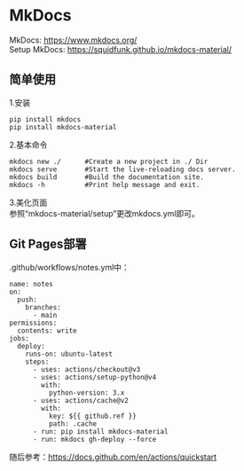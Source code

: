 # MkDocs

MkDocs: <https://www.mkdocs.org/>    
Setup MkDocs: <https://squidfunk.github.io/mkdocs-material/> 


## 简单使用
1.安装
```
pip install mkdocs
pip install mkdocs-material
```
2.基本命令
```
mkdocs new ./      #Create a new project in ./ Dir
mkdocs serve       #Start the live-reloading docs server.
mkdocs build       #Build the documentation site.
mkdocs -h          #Print help message and exit.
```
3.美化页面  
参照“mkdocs-material/setup”更改mkdocs.yml即可。


## Git Pages部署
.github/workflows/notes.yml中：
```
name: notes 
on:
  push:
    branches:
      - main
permissions:
  contents: write
jobs:
  deploy:
    runs-on: ubuntu-latest
    steps:
      - uses: actions/checkout@v3
      - uses: actions/setup-python@v4
        with:
          python-version: 3.x
      - uses: actions/cache@v2
        with:
          key: ${{ github.ref }}
          path: .cache
      - run: pip install mkdocs-material 
      - run: mkdocs gh-deploy --force
```
随后参考：<https://docs.github.com/en/actions/quickstart>

